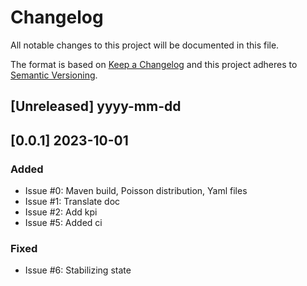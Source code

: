 # Changelog

All notable changes to this project will be documented in this file.

The format is based on [Keep a Changelog](http://keepachangelog.com/en/1.0.0/)
and this project adheres to [Semantic Versioning](http://semver.org/spec/v2.0.0.html).

## [Unreleased] yyyy-mm-dd

## [0.0.1] 2023-10-01

### Added

- Issue #0: Maven build, Poisson distribution, Yaml files
- Issue #1: Translate doc
- Issue #2: Add kpi
- Issue #5: Added ci

### Fixed

- Issue #6: Stabilizing state
